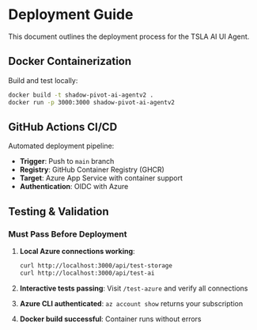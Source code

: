 # Deployment Guide

This document outlines the deployment process for the TSLA AI UI Agent.

## Docker Containerization

Build and test locally:

```bash
docker build -t shadow-pivot-ai-agentv2 .
docker run -p 3000:3000 shadow-pivot-ai-agentv2
```

## GitHub Actions CI/CD

Automated deployment pipeline:

*   **Trigger**: Push to `main` branch
*   **Registry**: GitHub Container Registry (GHCR)
*   **Target**: Azure App Service with container support
*   **Authentication**: OIDC with Azure

## Testing & Validation

### Must Pass Before Deployment

1.  **Local Azure connections working**:
    ```bash
    curl http://localhost:3000/api/test-storage
    curl http://localhost:3000/api/test-ai
    ```

2.  **Interactive tests passing**: Visit `/test-azure` and verify all connections

3.  **Azure CLI authenticated**: `az account show` returns your subscription

4.  **Docker build successful**: Container runs without errors
